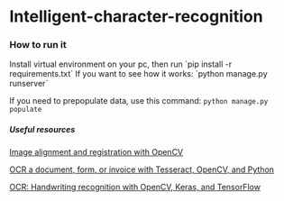 # Intelligent-character-recognition

<h3>How to run it</h3>
Install virtual environment on your pc, then run 
`pip install -r requirements.txt`
If you want to see how it works:
`python manage.py runserver`

If you need to prepopulate data, use this command:
`python manage.py populate`


<h5>Useful resources</h5>

[Image alignment and registration with OpenCV](https://www.pyimagesearch.com/2020/08/31/image-alignment-and-registration-with-opencv/)

[OCR a document, form, or invoice with Tesseract, OpenCV, and Python](https://www.pyimagesearch.com/2020/09/07/ocr-a-document-form-or-invoice-with-tesseract-opencv-and-python/)

[OCR: Handwriting recognition with OpenCV, Keras, and TensorFlow](https://www.pyimagesearch.com/2020/08/24/ocr-handwriting-recognition-with-opencv-keras-and-tensorflow/)
